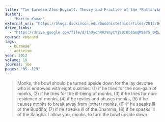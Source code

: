 ```yaml
---
title: "The Burmese Alms-Boycott: Theory and Practice of the *Pattanikujjana* in Buddhist Non-Violent Resistance"
authors:
  - "Martin Kovan"
external_url: "https://blogs.dickinson.edu/buddhistethics/files/2012/04/Kovan-Burmese-Alms-Boycott.pdf"
drive_links:
  - "https://drive.google.com/file/d/1hUyohRV2VmyCYjE0I0b3GnqMS6T5_0MS/view?usp=drivesdk"
course: engaged
tags:
  - burmese
  - activism
year: 2012
volume: 19
journal: jbe
pages: "95--129"
---
```


> Monks, the bowl should be turned upside down for the lay devotee who is endowed with eight qualities: (1) if he tries for the non-gain of monks, (2) if he tries for the ill-being of monks, (3) if he tries for non-residence of monks, (4) if he reviles and abuses monks, (5) if he causes monks to break away from (other) monks, (6) if he speaks ill of the Buddha, (7) if he speaks ill of the Dhamma, (8) if he speaks ill of the Saṅgha. I allow you, monks, to turn the bowl upside down


